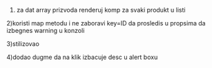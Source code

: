 1) za dat array prizvoda renderuj komp <Product/> za svaki produkt u listi

2)koristi map metodu i ne zaboravi key=ID da prosledis u propsima  da izbegnes warning u konzoli

3)stilizovao

4)dodao dugme da na klik izbacuje desc u alert boxu